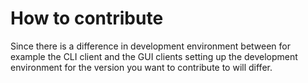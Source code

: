 # How to contribute
Since there is a difference in development environment between for example the CLI client and the GUI clients setting up the development environment for the version you want to contribute to will differ.
